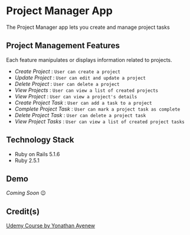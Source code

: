 # Project Manager App

The Project Manager app lets you create and manage project tasks

## Project Management Features

Each feature manipulates or displays information related to projects.

* _Create Project_ : `User can create a project`
* _Update Project_ : `User can edit and update a project`
* _Delete Project_ : `User can delete a project`
* _View Projects_ : `User can view a list of created projects`
* _View Project_ : `User can view a project's details`
* _Create Project Task_ : `User can add a task to a project`
* _Complete Project Task_ : `User can mark a project task as complete`
* _Delete Project Task_ : `User can delete a project task`
* _View Project Tasks_ : `User can view a list of created project tasks`

## Technology Stack

* Ruby on Rails 5.1.6
* Ruby 2.5.1

## Demo

_Coming Soon_ 😉

## Credit(s)

[Udemy Course by Yonathan Ayenew](https://www.udemy.com/8-beautiful-ruby-on-rails-apps-in-30-days/)
